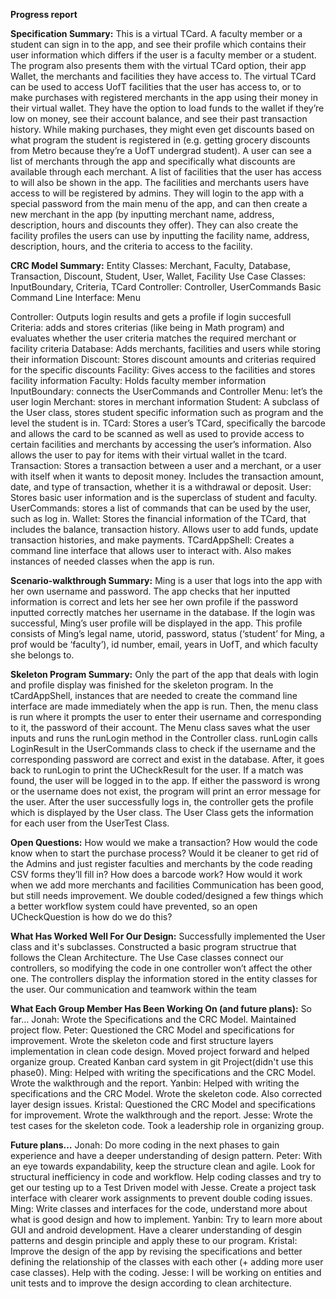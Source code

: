 **Progress report**

**Specification Summary:**
This is a virtual TCard. A faculty member or a student can sign in to the app, and see their profile which contains their user information which differs if the user is a faculty member or a student. The program also presents them with the virtual TCard option, their app Wallet, the merchants and facilities they have access to. The virtual TCard can be used to access UofT facilities that the user has access to, or to make purchases with registered merchants in the app using their money in their virtual wallet. They have the option to load funds to the wallet if they’re low on money, see their account balance, and see their past transaction history. While making purchases, they might even get discounts based on what program the student is registered in (e.g. getting grocery discounts from Metro because they’re a UofT undergrad student). A user can see a list of merchants through the app and specifically what discounts are available through each merchant. A list of facilities that the user has access to will also be shown in the app.
The facilities and merchants users have access to will be registered by admins. They will login to the app with a special password from the main menu of the app, and can then create a new merchant in the app (by inputting merchant name, address, description, hours and discounts they offer). They can also create the facility profiles the users can use by inputting the facility name, address, description, hours, and the criteria to access to the facility.


**CRC Model Summary:**
Entity Classes: Merchant, Faculty, Database, Transaction, Discount, Student, User, Wallet, Facility
Use Case Classes: InputBoundary, Criteria, TCard
Controller: Controller, UserCommands
Basic Command Line Interface: Menu

Controller: Outputs login results and gets a profile if login succesfull
Criteria: adds and stores criterias (like being in Math program) and evaluates whether the user criteria matches the required merchant or facility criteria
Database: Adds merchants, facilities and users while storing their information
Discount: Stores discount amounts and criterias required for the specific discounts
Facility: Gives access to the facilities and stores facility information
Faculty: Holds faculty member information
InputBoundary: connects the UserCommands and Controller
Menu: let’s the user login
Merchant: stores in merchant information
Student: A subclass of the User class, stores student specific information such as program and the level the student is in.
TCard: Stores a user’s TCard, specifically the barcode and allows the card to be scanned as well as used to provide access to certain facilities and merchants by accessing the user’s information. Also allows the user to pay for items with their virtual wallet in the tcard.
Transaction: Stores a transaction between a user and a merchant, or a user with itself when it wants to deposit money. Includes the transaction amount, date, and type of transaction, whether it is a withdrawal or deposit.
User: Stores basic user information and is the superclass of student and faculty.
UserCommands: stores a list of commands that can be used by the user, such as log in.
Wallet: Stores the financial information of the TCard, that includes the balance, transaction history. Allows user to add funds, update transaction histories, and make payments.
TCardAppShell: Creates a command line interface that allows user to interact with. Also makes instances of needed classes when the app is run.

**Scenario-walkthrough Summary:**
Ming is a user that logs into the app with her own username and password. The app checks that her inputted information is correct and lets her see her own profile if the password inputted correctly matches her username in the database. If the login was successful, Ming’s user profile will be displayed in the app. This profile consists of Ming’s legal name, utorid, password, status (‘student’ for Ming, a prof would be ‘faculty’), id number, email, years in UofT, and which faculty she belongs to.


**Skeleton Program Summary:**
Only the part of the app that deals with login and profile display was finished for the skeleton program. In the tCardAppShell, instances that are needed to create the command line interface are made immediately when the app is run. Then, the menu class is run where it prompts the user to enter their username and corresponding to it, the password of their account. The Menu class saves what the user inputs and runs the runLogin method in the Controller class. runLogin calls LoginResult in the UserCommands class to check if the username and the corresponding password are correct and exist in the database. After, it goes back to runLogin to print the UCheckResult for the user. If a match was found, the user will be logged in to the app. If either the password is wrong or the username does not exist, the program will print an error message for the user. After the user successfully logs in, the controller gets the profile which is displayed by the User class. The User Class gets the information for each user from the UserTest Class.

**Open Questions:**
How would we make a transaction? How would the code know when to start the purchase process?
Would it be cleaner to get rid of the Admins and just register faculties and merchants by the code reading CSV forms they’ll fill in?
How does a barcode work?
How would it work when we add more merchants and facilities
Communication has been good, but still needs improvement. We double coded/designed a few things which 
a better workflow system could have prevented, so an open UCheckQuestion is how do we do this?

**What Has Worked Well For Our Design:**
Successfully implemented the User class and it's subclasses. Constructed a basic program structrue that follows the Clean Architecture. The Use Case classes connect our controllers, so modifying the code in one controller won’t affect the other one.
The controllers display the information stored in the entity classes for the user.
Our communication and teamwork within the team

**What Each Group Member Has Been Working On (and future plans):**
So far…
Jonah: Wrote the Specifications and the CRC Model. Maintained project flow. 
Peter: Questioned the CRC Model and specifications for improvement. Wrote the skeleton code and first structure layers 
    implementation in clean code design. Moved project forward and helped organize group. 
    Created Kanban card system in git Project(didn't use this phase0).
Ming: Helped with writing the specifications and the CRC Model. Wrote the walkthrough and the report.
Yanbin: Helped with writing the specifications and the CRC Model. Wrote the skeleton code. Also corrected layer
    design issues. 
Kristal: Questioned the CRC Model and specifications for improvement. Wrote the walkthrough and the report.
Jesse: Wrote the test cases for the skeleton code. Took a leadership role in organizing group. 

**Future plans…**
Jonah: Do more coding in the next phases to gain experience and have a deeper understanding of design pattern.
Peter: With an eye towards expandability, keep the structure clean and agile. Look for structural inefficiency in code 
and workflow. Help coding classes and try to get our testing up to a Test Driven model with Jesse. Create a project 
task interface with clearer work assignments to prevent double coding issues. 
Ming: Write classes and interfaces for the code, understand more about what is good design and how to implement.
Yanbin: Try to learn more about GUI and android development. Have a clearer understanding of desgin patterns and desgin principle and apply these to our program. 
Kristal: Improve the design of the app by revising the specifications and better defining the relationship of the classes with each other (+ adding more user case classes). Help with the coding.
Jesse: I will be working on entities and unit tests and to improve the design according to clean architecture.



